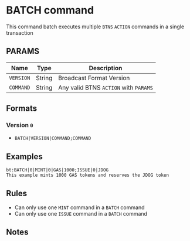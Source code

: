 # BATCH command
This command batch executes multiple `BTNS` `ACTION` commands in a single transaction

## PARAMS
| Name      | Type   | Description                            |
| --------- | ------ | -------------------------------------- |
| `VERSION` | String | Broadcast Format Version               |
| `COMMAND` | String | Any valid BTNS `ACTION` with `PARAMS`  |

## Formats

### Version `0`
- `BATCH|VERSION|COMMAND;COMMAND`

## Examples
```
bt:BATCH|0|MINT|0|GAS|1000;ISSUE|0|JDOG
This example mints 1000 GAS tokens and reserves the JDOG token
```

## Rules
- Can only use one `MINT` command in a `BATCH` command
- Can only use one `ISSUE` command in a `BATCH` command

## Notes
